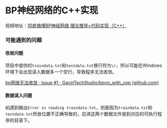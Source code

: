 # BP神经网络的C++实现

视频地址：[彻底搞懂BP神经网络 理论推导+代码实现（C++）](https://www.bilibili.com/video/BV1Y64y1z7jM)

### 可能遇到的问题

#### 收敛问题

项目中提供的`traindata.txt`和`testdata.txt`换行符为`\r`，所以可能在Windows环境下会出现读入数据多一个空行，导致程序无法收敛。

[bp网络无法收敛 · Issue #1 · GavinTechStudio/bpnn_with_cpp (github.com)](https://github.com/GavinTechStudio/bpnn_with_cpp/issues/1)

#### 数据读入问题

如遇到输出`Error in reading traindata.txt`，则是因为`traindata.txt`和`testdata.txt`所放位置不正确导致的，应讲这两个数据文件放到对应的可执行程序的目录下。
